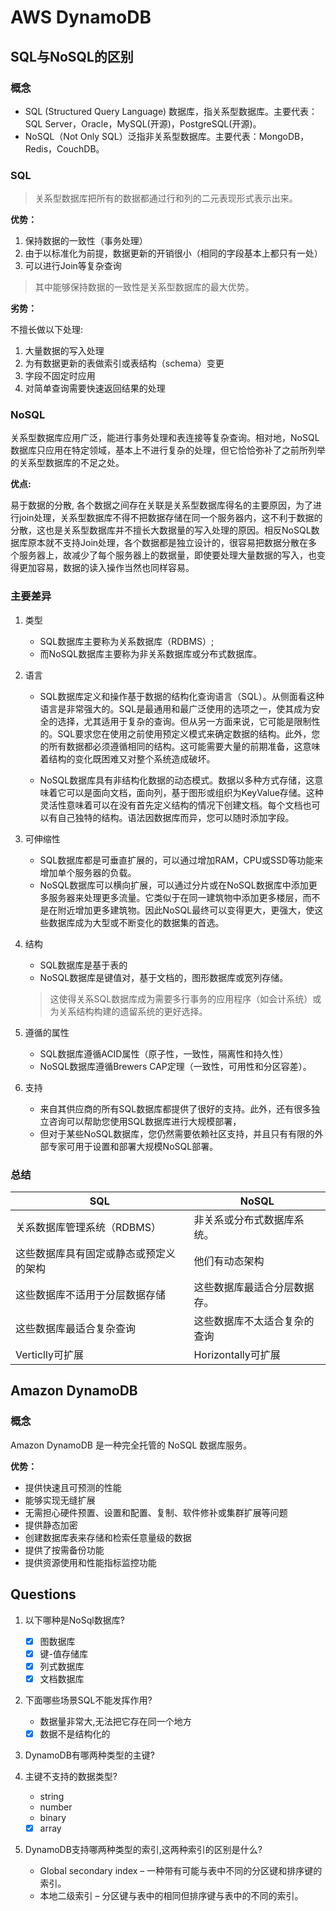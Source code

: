 # AWS DynamoDB

## SQL与NoSQL的区别

### 概念

- SQL (Structured Query Language) 数据库，指关系型数据库。主要代表：SQL Server，Oracle，MySQL(开源)，PostgreSQL(开源)。
- NoSQL（Not Only SQL）泛指非关系型数据库。主要代表：MongoDB，Redis，CouchDB。

### SQL

> 关系型数据库把所有的数据都通过行和列的二元表现形式表示出来。

**优势：**

1. 保持数据的一致性（事务处理）
2. 由于以标准化为前提，数据更新的开销很小（相同的字段基本上都只有一处）
3. 可以进行Join等复杂查询

> 其中能够保持数据的一致性是关系型数据库的最大优势。

**劣势：**

不擅长做以下处理:

1. 大量数据的写入处理
2. 为有数据更新的表做索引或表结构（schema）变更
3. 字段不固定时应用
4. 对简单查询需要快速返回结果的处理

### NoSQL

关系型数据库应用广泛，能进行事务处理和表连接等复杂查询。相对地，NoSQL数据库只应用在特定领域，基本上不进行复杂的处理，但它恰恰弥补了之前所列举的关系型数据库的不足之处。

**优点:**

易于数据的分散, 各个数据之间存在关联是关系型数据库得名的主要原因，为了进行join处理，关系型数据库不得不把数据存储在同一个服务器内，这不利于数据的分散，这也是关系型数据库并不擅长大数据量的写入处理的原因。相反NoSQL数据库原本就不支持Join处理，各个数据都是独立设计的，很容易把数据分散在多个服务器上，故减少了每个服务器上的数据量，即使要处理大量数据的写入，也变得更加容易，数据的读入操作当然也同样容易。

### 主要差异

1. 类型
    - SQL数据库主要称为关系数据库（RDBMS）;
    - 而NoSQL数据库主要称为非关系数据库或分布式数据库。

2. 语言

    - SQL数据库定义和操作基于数据的结构化查询语言（SQL）。从侧面看这种语言是非常强大的。SQL是最通用和最广泛使用的选项之一，使其成为安全的选择，尤其适用于复杂的查询。但从另一方面来说，它可能是限制性的。SQL要求您在使用之前使用预定义模式来确定数据的结构。此外，您的所有数据都必须遵循相同的结构。这可能需要大量的前期准备，这意味着结构的变化既困难又对整个系统造成破坏。

    - NoSQL数据库具有非结构化数据的动态模式。数据以多种方式存储，这意味着它可以是面向文档，面向列，基于图形或组织为KeyValue存储。这种灵活性意味着可以在没有首先定义结构的情况下创建文档。每个文档也可以有自己独特的结构。语法因数据库而异，您可以随时添加字段。

3. 可伸缩性

    - SQL数据库都是可垂直扩展的，可以通过增加RAM，CPU或SSD等功能来增加单个服务器的负载。
    - NoSQL数据库可以横向扩展，可以通过分片或在NoSQL数据库中添加更多服务器来处理更多流量。它类似于在同一建筑物中添加更多楼层，而不是在附近增加更多建筑物。因此NoSQL最终可以变得更大，更强大，使这些数据库成为大型或不断变化的数据集的首选。

4. 结构

    - SQL数据库是基于表的
    - NoSQL数据库是键值对，基于文档的，图形数据库或宽列存储。

    > 这使得关系SQL数据库成为需要多行事务的应用程序（如会计系统）或为关系结构构建的遗留系统的更好选择。

5. 遵循的属性

    - SQL数据库遵循ACID属性（原子性，一致性，隔离性和持久性）
    - NoSQL数据库遵循Brewers CAP定理（一致性，可用性和分区容差）。

6. 支持

    - 来自其供应商的所有SQL数据库都提供了很好的支持。此外，还有很多独立咨询可以帮助您使用SQL数据库进行大规模部署，
    - 但对于某些NoSQL数据库，您仍然需要依赖社区支持，并且只有有限的外部专家可用于设置和部署大规模NoSQL部署。

### 总结

| SQL                                    | NoSQL                        |
| -------------------------------------- | ---------------------------- |
| 关系数据库管理系统（RDBMS）            | 非关系或分布式数据库系统。   |
| 这些数据库具有固定或静态或预定义的架构 | 他们有动态架构               |
| 这些数据库不适用于分层数据存储         | 这些数据库最适合分层数据存。 |
| 这些数据库最适合复杂查询               | 这些数据库不太适合复杂的查询 |
| Verticlly可扩展                        | Horizontally可扩展           |

## Amazon DynamoDB

### 概念

Amazon DynamoDB 是一种完全托管的 NoSQL 数据库服务。

**优势：**

- 提供快速且可预测的性能
- 能够实现无缝扩展
- 无需担心硬件预置、设置和配置、复制、软件修补或集群扩展等问题
- 提供静态加密
- 创建数据库表来存储和检索任意量级的数据
- 提供了按需备份功能
- 提供资源使用和性能指标监控功能

## Questions

1. 以下哪种是NoSql数据库?
    - [x] 图数据库
    - [x] 键-值存储库
    - [x] 列式数据库
    - [x] 文档数据库

2. 下面哪些场景SQL不能发挥作用?
    - 数据量非常大,无法把它存在同一个地方
    - [x] 数据不是结构化的

3. DynamoDB有哪两种类型的主键?

4. 主键不支持的数据类型?
    - string
    - number
    - binary
    - [x] array

5. DynamoDB支持哪两种类型的索引,这两种索引的区别是什么?
    - Global secondary index – 一种带有可能与表中不同的分区键和排序键的索引。
    - 本地二级索引 – 分区键与表中的相同但排序键与表中的不同的索引。


